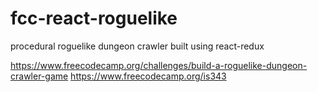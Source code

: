 # fcc-react-roguelike
procedural roguelike dungeon crawler built using react-redux


https://www.freecodecamp.org/challenges/build-a-roguelike-dungeon-crawler-game
https://www.freecodecamp.org/is343
